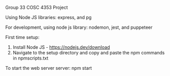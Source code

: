 Group 33 COSC 4353 Project

Using Node JS libraries: express, and pg

For development, using node js library: nodemon, jest, and puppeteer

First time setup:
1. Install Node JS - https://nodejs.dev/download
2. Navigate to the setup directory and copy and paste the npm commands in npmscripts.txt

To start the web server server:
npm start
